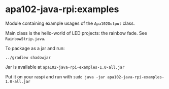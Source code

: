 # apa102-java-rpi:examples

Module containing example usages of the `Apa102Output` class.

Main class is the hello-world of LED projects: the rainbow fade.  See `RainbowStrip.java`.

To package as a jar and run:

```
../gradlew shadowjar
```

Jar is available at `apa102-java-rpi-examples-1.0-all.jar`

Put it on your raspi and run with `sudo java -jar apa102-java-rpi-examples-1.0-all.jar`